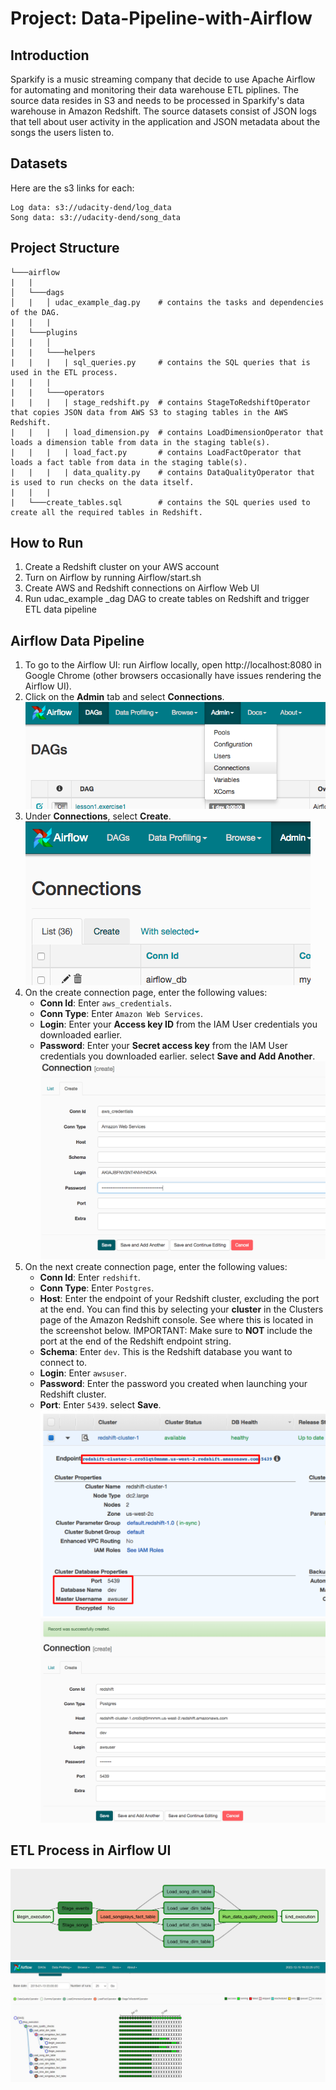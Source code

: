 # Project: Data-Pipeline-with-Airflow
## Introduction
Sparkify is a music streaming company that decide to use Apache Airflow for automating and monitoring their data warehouse ETL piplines. The source data resides in S3 and needs to be processed in Sparkify's data warehouse in Amazon Redshift. The source datasets consist of JSON logs that tell about user activity in the application and JSON metadata about the songs the users listen to.
## Datasets
Here are the s3 links for each:
```
Log data: s3://udacity-dend/log_data
Song data: s3://udacity-dend/song_data
```
## Project Structure
```
└───airflow                      
|   |               
│   └───dags                     
│   |   │ udac_example_dag.py    # contains the tasks and dependencies of the DAG. 
|   |   |
|   └───plugins
│   |   │  
|   |   └───helpers
|   |   |   | sql_queries.py     # contains the SQL queries that is used in the ETL process.
|   |   |
|   |   └───operators
|   |   |   | stage_redshift.py  # contains StageToRedshiftOperator that copies JSON data from AWS S3 to staging tables in the AWS Redshift. 
|   |   |   | load_dimension.py  # contains LoadDimensionOperator that loads a dimension table from data in the staging table(s).
|   |   |   | load_fact.py       # contains LoadFactOperator that loads a fact table from data in the staging table(s).
|   |   |   | data_quality.py    # contains DataQualityOperator that is used to run checks on the data itself.
|   |   |
|   └───create_tables.sql        # contains the SQL queries used to create all the required tables in Redshift.
```
## How to Run
1. Create a Redshift cluster on your AWS account
2. Turn on Airflow by running Airflow/start.sh
3. Create AWS and Redshift connections on Airflow Web UI
4. Run udac_example _dag DAG to create tables on Redshift and trigger ETL data pipeline
## Airflow Data Pipeline
1. To go to the Airflow UI: run Airflow locally, open http://localhost:8080 in Google Chrome (other browsers occasionally have issues rendering the Airflow UI).
2. Click on the **Admin** tab and select **Connections**.
![image](https://github.com/cc59chong/Data-Pipeline-Airflow/blob/main/images/admin-connections.png)<br>
3. Under **Connections**, select **Create**.<br>
![image](https://github.com/cc59chong/Data-Pipeline-Airflow/blob/main/images/create-connection.png)<br>
4. On the create connection page, enter the following values:
   * **Conn Id**: Enter ```aws_credentials```.
   * **Conn Type**: Enter ```Amazon Web Services```.
   * **Login**: Enter your **Access key ID** from the IAM User credentials you downloaded earlier.
   * **Password**: Enter your **Secret access key** from the IAM User credentials you downloaded earlier.
select **Save and Add Another**.
![image](https://github.com/cc59chong/Data-Pipeline-Airflow/blob/main/images/connection-aws-credentials.png)<br>
5. On the next create connection page, enter the following values:
   * **Conn Id**: Enter ```redshift```.
   * **Conn Type**: Enter ```Postgres```.
   * **Host**: Enter the endpoint of your Redshift cluster, excluding the port at the end. You can find this by selecting your **cluster** in the Clusters page of the Amazon Redshift console. See where this is located in the screenshot below. IMPORTANT: Make sure to **NOT** include the port at the end of the Redshift endpoint string.
   * **Schema**: Enter ```dev```. This is the Redshift database you want to connect to.
   * **Login**: Enter ```awsuser```.
   * **Password**: Enter the password you created when launching your Redshift cluster.
   * **Port**: Enter ```5439```.
select **Save**.
![image](https://github.com/cc59chong/Data-Pipeline-Airflow/blob/main/images/cluster-details.png)<br>
![image](https://github.com/cc59chong/Data-Pipeline-Airflow/blob/main/images/connection-redshift.png)<br>
## ETL Process in Airflow UI
![image](https://github.com/cc59chong/Data-Pipeline-Airflow/blob/main/images/Working%20DAG%20with%20correct%20task%20dependencies.png)<br>
![image](https://github.com/cc59chong/Data-Pipeline-Airflow/blob/main/images/airflow-pipelines.JPG)<br>
